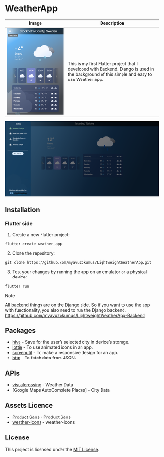# WeatherApp

| Image                      | Description |
|----------------------------| --- |
| ![](/assets/mobile-ss.png) | This is my first Flutter project that I developed with Backend. Django is used in the background of this simple and easy to use Weather app. |

![](/assets/responsive-ss.png)

## Installation

### Flutter side
1. Create a new Flutter project:
```
flutter create weather_app
```

2. Clone the repository:
```
git clone https://github.com/myavuzokumus/LightweightWeatherApp.git
```

3. Test your changes by running the app on an emulator or a physical device:
```
flutter run
```

> [!NOTE]
> All backend things are on the Django side. So if you want to use the app with functionality, you also need to run the Django backend.
> https://github.com/myavuzokumus/LightweightWeatherApp-Backend

## Packages

- [hive](https://pub.dev/packages/hive) - Save for the user’s selected city in device’s storage.
- [lottie](https://pub.dev/packages/lottie) - To use animated icons in an app.
- [screenutil](https://pub.dev/packages/flutter_screenutil) - To make a responsive design for an app.
- [http](https://pub.dev/packages/http) - To fetch data from JSON.

## APIs

- [visualcrossing](https://www.visualcrossing.com/weather/weather-data-services) - Weather Data
- [Google Maps AutoComplete Places] - City Data

## Assets Licence

- [Product Sans](https://fonts.google.com/license/productsans) - Product Sans
- [weather-icons](https://github.com/basmilius/weather-icons) - weather-icons

## License

This project is licensed under the [MIT License](/LICENSE).
